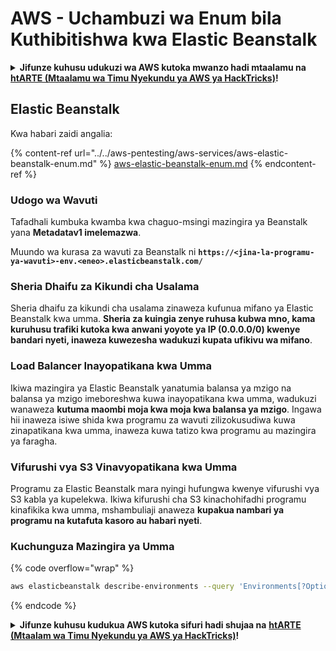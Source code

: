 # AWS - Uchambuzi wa Enum bila Kuthibitishwa kwa Elastic Beanstalk

<details>

<summary><strong>Jifunze kuhusu udukuzi wa AWS kutoka mwanzo hadi mtaalamu na</strong> <a href="https://training.hacktricks.xyz/courses/arte"><strong>htARTE (Mtaalamu wa Timu Nyekundu ya AWS ya HackTricks)</strong></a><strong>!</strong></summary>

Njia nyingine za kusaidia HackTricks:

* Ikiwa unataka kuona **kampuni yako ikionekana kwenye HackTricks** au **kupakua HackTricks kwa PDF** Angalia [**MIPANGO YA KUJIUNGA**](https://github.com/sponsors/carlospolop)!
* Pata [**bidhaa rasmi za PEASS & HackTricks**](https://peass.creator-spring.com)
* Gundua [**Familia ya PEASS**](https://opensea.io/collection/the-peass-family), mkusanyiko wetu wa [**NFTs**](https://opensea.io/collection/the-peass-family) ya kipekee
* **Jiunge na** 💬 [**Kikundi cha Discord**](https://discord.gg/hRep4RUj7f) au kikundi cha [**telegram**](https://t.me/peass) au **tufuate** kwenye **Twitter** 🐦 [**@hacktricks_live**](https://twitter.com/hacktricks_live)**.**
* **Shiriki mbinu zako za udukuzi kwa kuwasilisha PRs kwa** [**HackTricks**](https://github.com/carlospolop/hacktricks) na [**HackTricks Cloud**](https://github.com/carlospolop/hacktricks-cloud) repos za github.

</details>

## Elastic Beanstalk

Kwa habari zaidi angalia:

{% content-ref url="../../aws-pentesting/aws-services/aws-elastic-beanstalk-enum.md" %}
[aws-elastic-beanstalk-enum.md](../../aws-pentesting/aws-services/aws-elastic-beanstalk-enum.md)
{% endcontent-ref %}

### Udogo wa Wavuti

Tafadhali kumbuka kwamba kwa chaguo-msingi mazingira ya Beanstalk yana **Metadatav1 imelemazwa**.

Muundo wa kurasa za wavuti za Beanstalk ni **`https://<jina-la-programu-ya-wavuti>-env.<eneo>.elasticbeanstalk.com/`**

### Sheria Dhaifu za Kikundi cha Usalama

Sheria dhaifu za kikundi cha usalama zinaweza kufunua mifano ya Elastic Beanstalk kwa umma. **Sheria za kuingia zenye ruhusa kubwa mno, kama kuruhusu trafiki kutoka kwa anwani yoyote ya IP (0.0.0.0/0) kwenye bandari nyeti, inaweza kuwezesha wadukuzi kupata ufikivu wa mifano**.

### Load Balancer Inayopatikana kwa Umma

Ikiwa mazingira ya Elastic Beanstalk yanatumia balansa ya mzigo na balansa ya mzigo imeboreshwa kuwa inayopatikana kwa umma, wadukuzi wanaweza **kutuma maombi moja kwa moja kwa balansa ya mzigo**. Ingawa hii inaweza isiwe shida kwa programu za wavuti zilizokusudiwa kuwa zinapatikana kwa umma, inaweza kuwa tatizo kwa programu au mazingira ya faragha.

### Vifurushi vya S3 Vinavyopatikana kwa Umma

Programu za Elastic Beanstalk mara nyingi hufungwa kwenye vifurushi vya S3 kabla ya kupelekwa. Ikiwa kifurushi cha S3 kinachohifadhi programu kinafikika kwa umma, mshambuliaji anaweza **kupakua nambari ya programu na kutafuta kasoro au habari nyeti**.

### Kuchunguza Mazingira ya Umma

{% code overflow="wrap" %}
```bash
aws elasticbeanstalk describe-environments --query 'Environments[?OptionSettings[?OptionName==`aws:elbv2:listener:80:defaultProcess` && contains(OptionValue, `redirect`)]].{EnvironmentName:EnvironmentName, ApplicationName:ApplicationName, Status:Status}' --output table
```
{% endcode %}

<details>

<summary><strong>Jifunze kuhusu kudukua AWS kutoka sifuri hadi shujaa na</strong> <a href="https://training.hacktricks.xyz/courses/arte"><strong>htARTE (Mtaalam wa Timu Nyekundu ya AWS ya HackTricks)</strong></a><strong>!</strong></summary>

Njia nyingine za kusaidia HackTricks:

* Ikiwa unataka kuona **kampuni yako ikitangazwa kwenye HackTricks** au **kupakua HackTricks kwa PDF** Angalia [**MIPANGO YA KUJIUNGA**](https://github.com/sponsors/carlospolop)!
* Pata [**bidhaa rasmi za PEASS & HackTricks**](https://peass.creator-spring.com)
* Gundua [**Familia ya PEASS**](https://opensea.io/collection/the-peass-family), mkusanyiko wetu wa [**NFTs**](https://opensea.io/collection/the-peass-family) ya kipekee
* **Jiunge na** 💬 [**Kikundi cha Discord**](https://discord.gg/hRep4RUj7f) au kikundi cha [**telegram**](https://t.me/peass) au **tufuate** kwenye **Twitter** 🐦 [**@hacktricks_live**](https://twitter.com/hacktricks_live)**.**
* **Shiriki mbinu zako za kudukua kwa kuwasilisha PRs kwa** [**HackTricks**](https://github.com/carlospolop/hacktricks) na [**HackTricks Cloud**](https://github.com/carlospolop/hacktricks-cloud) repos za github.

</details>
